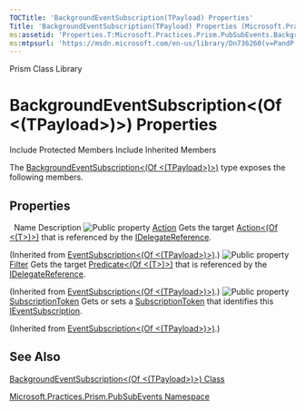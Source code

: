 ```yaml
---
TOCTitle: 'BackgroundEventSubscription(TPayload) Properties'
Title: 'BackgroundEventSubscription(TPayload) Properties (Microsoft.Practices.Prism.PubSubEvents)'
ms:assetid: 'Properties.T:Microsoft.Practices.Prism.PubSubEvents.BackgroundEventSubscription\`1'
ms:mtpsurl: 'https://msdn.microsoft.com/en-us/library/Dn736260(v=PandP.50)'
---
```


Prism Class Library

BackgroundEventSubscription&lt;(Of &lt;(TPayload&gt;)&gt;) Properties
=====================================================================

Include Protected Members
Include Inherited Members

The [BackgroundEventSubscription&lt;(Of &lt;(TPayload&gt;)&gt;)](https://msdn.microsoft.com/t:microsoft.practices.prism.pubsubevents.backgroundeventsubscription%601) type exposes the following members.

Properties
----------

<span id="propertyTableToggle"></span>
 
Name
Description
![](https://msdn.microsoft.com/en-us/Dn736260.pubproperty(en-us,PandP.50).gif "Public property")
[Action](https://msdn.microsoft.com/p:microsoft.practices.prism.pubsubevents.eventsubscription%601.action)
Gets the target [Action&lt;(Of &lt;(T&gt;)&gt;)](http://msdn2.microsoft.com/en-us/library/018hxwa8) that is referenced by the [IDelegateReference](https://msdn.microsoft.com/t:microsoft.practices.prism.pubsubevents.idelegatereference).

(Inherited from [EventSubscription&lt;(Of &lt;(TPayload&gt;)&gt;)](https://msdn.microsoft.com/t:microsoft.practices.prism.pubsubevents.eventsubscription%601).)
![](https://msdn.microsoft.com/en-us/Dn736260.pubproperty(en-us,PandP.50).gif "Public property")
[Filter](https://msdn.microsoft.com/p:microsoft.practices.prism.pubsubevents.eventsubscription%601.filter)
Gets the target [Predicate&lt;(Of &lt;(T&gt;)&gt;)](http://msdn2.microsoft.com/en-us/library/bfcke1bz) that is referenced by the [IDelegateReference](https://msdn.microsoft.com/t:microsoft.practices.prism.pubsubevents.idelegatereference).

(Inherited from [EventSubscription&lt;(Of &lt;(TPayload&gt;)&gt;)](https://msdn.microsoft.com/t:microsoft.practices.prism.pubsubevents.eventsubscription%601).)
![](https://msdn.microsoft.com/en-us/Dn736260.pubproperty(en-us,PandP.50).gif "Public property")
[SubscriptionToken](https://msdn.microsoft.com/p:microsoft.practices.prism.pubsubevents.eventsubscription%601.subscriptiontoken)
Gets or sets a [SubscriptionToken](https://msdn.microsoft.com/p:microsoft.practices.prism.pubsubevents.eventsubscription%601.subscriptiontoken) that identifies this [IEventSubscription](https://msdn.microsoft.com/t:microsoft.practices.prism.pubsubevents.ieventsubscription).

(Inherited from [EventSubscription&lt;(Of &lt;(TPayload&gt;)&gt;)](https://msdn.microsoft.com/t:microsoft.practices.prism.pubsubevents.eventsubscription%601).)

See Also
--------

<span id="seeAlsoToggle"></span>
[BackgroundEventSubscription&lt;(Of &lt;(TPayload&gt;)&gt;) Class](https://msdn.microsoft.com/t:microsoft.practices.prism.pubsubevents.backgroundeventsubscription%601)

[Microsoft.Practices.Prism.PubSubEvents Namespace](https://msdn.microsoft.com/n:microsoft.practices.prism.pubsubevents)
